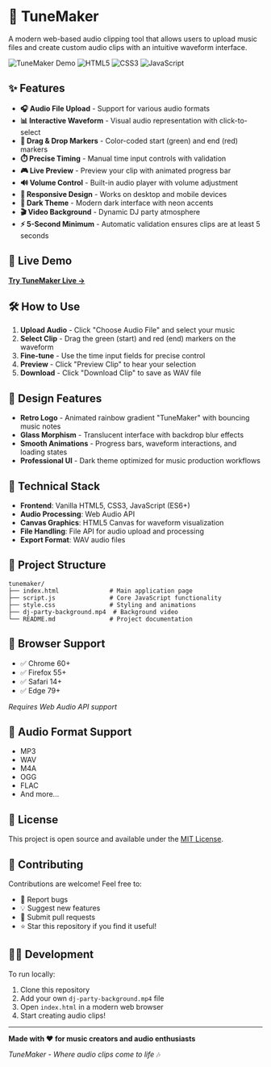 # 🎵 TuneMaker

A modern web-based audio clipping tool that allows users to upload music files and create custom audio clips with an intuitive waveform interface.

![TuneMaker Demo](https://img.shields.io/badge/Status-Live-brightgreen) ![HTML5](https://img.shields.io/badge/HTML5-E34F26?logo=html5&logoColor=white) ![CSS3](https://img.shields.io/badge/CSS3-1572B6?logo=css3&logoColor=white) ![JavaScript](https://img.shields.io/badge/JavaScript-F7DF1E?logo=javascript&logoColor=black)

## ✨ Features

- **🎧 Audio File Upload** - Support for various audio formats
- **📊 Interactive Waveform** - Visual audio representation with click-to-select
- **🎯 Drag & Drop Markers** - Color-coded start (green) and end (red) markers
- **⏱️ Precise Timing** - Manual time input controls with validation
- **🎮 Live Preview** - Preview your clip with animated progress bar
- **🔊 Volume Control** - Built-in audio player with volume adjustment
- **📱 Responsive Design** - Works on desktop and mobile devices
- **🌙 Dark Theme** - Modern dark interface with neon accents
- **🎬 Video Background** - Dynamic DJ party atmosphere
- **⚡ 5-Second Minimum** - Automatic validation ensures clips are at least 5 seconds

## 🚀 Live Demo

**[Try TuneMaker Live →](https://yourusername.github.io/tunemaker)**

## 🛠️ How to Use

1. **Upload Audio** - Click "Choose Audio File" and select your music
2. **Select Clip** - Drag the green (start) and red (end) markers on the waveform
3. **Fine-tune** - Use the time input fields for precise control
4. **Preview** - Click "Preview Clip" to hear your selection
5. **Download** - Click "Download Clip" to save as WAV file

## 🎨 Design Features

- **Retro Logo** - Animated rainbow gradient "TuneMaker" with bouncing music notes
- **Glass Morphism** - Translucent interface with backdrop blur effects
- **Smooth Animations** - Progress bars, waveform interactions, and loading states
- **Professional UI** - Dark theme optimized for music production workflows

## 🔧 Technical Stack

- **Frontend**: Vanilla HTML5, CSS3, JavaScript (ES6+)
- **Audio Processing**: Web Audio API
- **Canvas Graphics**: HTML5 Canvas for waveform visualization
- **File Handling**: File API for audio upload and processing
- **Export Format**: WAV audio files

## 📁 Project Structure

```
tunemaker/
├── index.html              # Main application page
├── script.js               # Core JavaScript functionality
├── style.css               # Styling and animations
├── dj-party-background.mp4  # Background video
└── README.md               # Project documentation
```

## 🌟 Browser Support

- ✅ Chrome 60+
- ✅ Firefox 55+
- ✅ Safari 14+
- ✅ Edge 79+

*Requires Web Audio API support*

## 🎵 Audio Format Support

- MP3
- WAV
- M4A
- OGG
- FLAC
- And more...

## 📝 License

This project is open source and available under the [MIT License](LICENSE).

## 🤝 Contributing

Contributions are welcome! Feel free to:

- 🐛 Report bugs
- 💡 Suggest new features
- 🔧 Submit pull requests
- ⭐ Star this repository if you find it useful!

## 👨‍💻 Development

To run locally:

1. Clone this repository
2. Add your own `dj-party-background.mp4` file
3. Open `index.html` in a modern web browser
4. Start creating audio clips!

---

**Made with ❤️ for music creators and audio enthusiasts**

*TuneMaker - Where audio clips come to life* 🎶